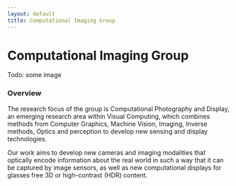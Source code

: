 ```yaml
---
layout: default
title: Computational Imaging Group
---
```


# Computational Imaging Group

Todo: some image

### Overview

The research focus of the group is Computational Photography and Display, an emerging research area within Visual Computing, which combines methods from Computer Graphics, Machine Vision, Imaging, Inverse methods, Optics and perception to develop new sensing and display technologies.

Our work aims to develop new cameras and imaging modalities that optically encode information about the real world in such a way that it can be captured by image sensors, as well as new computational displays for glasses free 3D or high-contrast (HDR) content.

